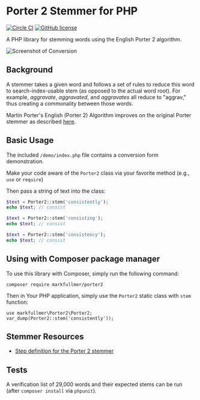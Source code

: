 # Porter 2 Stemmer for PHP

[![Circle CI](https://circleci.com/gh/markfullmer/porter2.svg?style=shield)](https://circleci.com/gh/markfullmer/porter2)
[![GitHub license](https://img.shields.io/badge/license-MIT-blue.svg)](https://raw.githubusercontent.com/markfullmer/porter2/master/LICENSE)

A PHP library for stemming words using the English Porter 2 algorithm.

![Screenshot of Conversion](https://raw.githubusercontent.com/markfullmer/porter2/master/demo/stemmer-demo.png)

## Background
A stemmer takes a given word and follows a set of rules to reduce this word
to search-index-usable stem (as opposed to the actual word root). For example,
*aggravate*, *aggravated*, and *aggravates* all reduce to "aggrav," thus
creating a commonality between those words.

Martin Porter's English (Porter 2) Algorithm improves on the original Porter
stemmer as described [here](http://snowball.tartarus.org/algorithms/english/stemmer.html).

## Basic Usage
The included `/demo/index.php` file contains a conversion form demonstration.

Make your code aware of the `Porter2` class via your favorite method (e.g.,
`use` or `require`)

Then pass a string of text into the class:
```php
$text = Porter2::stem('consistently');
echo $text; // consist

$text = Porter2::stem('consisting');
echo $text; // consist

$text = Porter2::stem('consistency');
echo $text; // consist
```

## Using with Composer package manager
To use this library with Composer, simply run the following command:
```
composer require markfullmer/porter2
```
Then in Your PHP application, simply use the `Porter2` static class with `stem` function:
```
use markfullmer\Porter2\Porter2;
var_dump(Porter2::stem('consistently'));
```

## Stemmer Resources
* [Step definition for the Porter 2 stemmer](http://snowball.tartarus.org/algorithms/english/stemmer.html)

## Tests
A verification list of 29,000 words and their expected stems can be run (after
```composer install``` via ```phpunit```).
